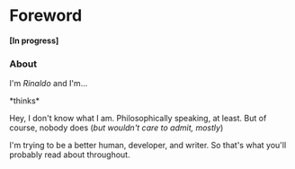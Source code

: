 # Foreword

**[In progress]**

### About 

I'm *Rinaldo* and I'm... 

*thinks\*

Hey, I don't know what I am. Philosophically speaking, at least. But of course, nobody does (_but wouldn't care to admit, mostly_)

I'm trying to be a better human, developer, and writer. So that's what you'll probably read about throughout. 